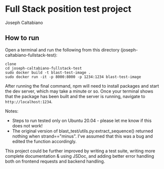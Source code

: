 # Full Stack position test project

Joseph Caltabiano

## How to run

Open a terminal and run the following from this directory (joseph-caltabiano-fullstack-test):
```
clone
cd joseph-caltabiano-fullstack-test
sudo docker build -t blast-test-image .
sudo docker run -it -p 8000:8000 -p 1234:1234 blast-test-image
```
After running the final command, npm will need to install packages and start the dev server, which may take a minute or so.
Once your terminal shows that the package has been built and the server is running, navigate to `http://localhost:1234`.

Notes:
- Steps to run tested only on Ubuntu 20.04 - please let me know if this does not work!
- The original version of blast_test/utils.py:extract_sequence() returned nothing when strand=="minus". I've assumed that this was a bug and edited the function accordingly.

This project could be further improved by writing a test suite, writing more complete documentation & using JSDoc, and adding better error handling both on frontend requests and backend handling.